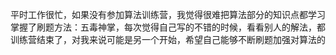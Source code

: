 <pre>
平时工作很忙，如果没有参加算法训练营，我觉得很难把算法部分的知识点都学习到。通过这10周的学习，真的受益匪浅，明白了很多之前不太了解的数据结构以及解法,
掌握了刷题方法：五毒神掌，每次觉得自己写的不错的时候，看看别人的解法，都能再次优化自己的代码。
训练营结束了，对我来说可能是另一个开始，希望自己能够不断刷题加强对算法的理解，早日拿到心仪的offer。最后感谢老师与助教以及班主任在这段时间的帮助
</pre>
